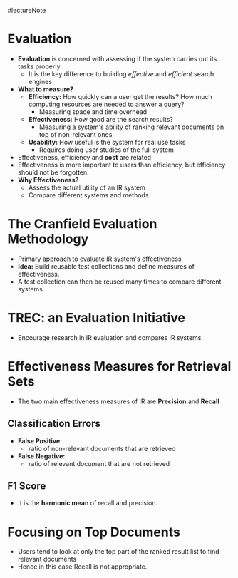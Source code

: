 #lectureNote
# Evaluation
- **Evaluation** is concerned with assessing if the system carries out its tasks properly
	- It is the key difference to building *effective* and *efficient* search engines
- **What to measure?**
	- **Efficiency:** How quickly can a user get the results? How much computing resources are needed to answer a query?
		- Measuring space and time overhead
	- **Effectiveness:** How good are the search results?
		- Measuring a system's ability of ranking relevant documents on top of non-relevant ones
	- **Usability:** How useful is the system for real use tasks
		- Requires doing user studies of the full system
- Effectiveness, efficiency and **cost** are related
- Effectiveness is more important to users than efficiency, but efficiency should not be forgotten.
- **Why Effectiveness?**
	- Assess the actual utility of an IR system
	- Compare different systems and methods

# The Cranfield Evaluation Methodology
- Primary approach to evaluate IR system's effectiveness
- **Idea:** Build reusable test collections and define measures of effectiveness.
- A test collection can then be reused many times to compare different systems

# TREC: an Evaluation Initiative
- Encourage research in IR evaluation and compares IR systems

# Effectiveness Measures for Retrieval Sets
- The two main effectiveness measures of IR are **Precision** and **Recall**
## Classification Errors
- **False Positive:**
	- ratio of non-relevant documents that are retrieved
- **False Negative:**
	- ratio of relevant document that are not retrieved
## F1 Score
- It is the **harmonic mean** of recall and precision.

# Focusing on Top Documents
- Users tend to look at only the top part of the ranked result list to find relevant documents
- Hence in this case Recall is not appropriate.

